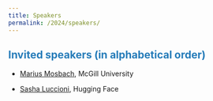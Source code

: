 ```yaml
---
title: Speakers
permalink: /2024/speakers/
---
```


## <span style="color:#267CB9"> Invited speakers (in alphabetical order) </span>

* [Marius Mosbach](https://mmarius.github.io/),  McGill University

* [Sasha Luccioni](https://www.sashaluccioni.com/),  Hugging Face
